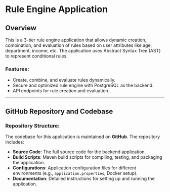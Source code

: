 # Rule Engine Application

## Overview

This is a 3-tier rule engine application that allows dynamic creation, combination, and evaluation of rules based on user attributes like age, department, income, etc. The application uses Abstract Syntax Tree (AST) to represent conditional rules.

### Features:
- Create, combine, and evaluate rules dynamically.
- Secure and optimized rule engine with PostgreSQL as the backend.
- API endpoints for rule creation and evaluation.

---

## GitHub Repository and Codebase

### Repository Structure:
The codebase for this application is maintained on **GitHub**. The repository includes:
- **Source Code**: The full source code for the backend application.
- **Build Scripts**: Maven build scripts for compiling, testing, and packaging the application.
- **Configurations**: Application configuration files for different environments (e.g., `application.properties`, Docker setup).
- **Documentation**: Detailed instructions for setting up and running the application.


